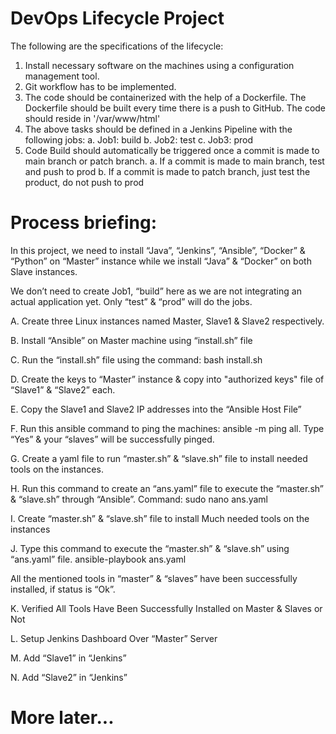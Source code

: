 # DevOps Lifecycle Project

The following are the specifications of the lifecycle: 

1. Install necessary software on the machines using a configuration management tool.
2. Git workflow has to be implemented.
3. The code should be containerized with the help of a Dockerfile. The Dockerfile should be built every time there is a push to GitHub. The code should reside in '/var/www/html' 
4. The above tasks should be defined in a Jenkins Pipeline with the following jobs: 
a. Job1: build 
b. Job2: test 
c. Job3: prod
5. Code Build should automatically be triggered once a commit is made to main branch or patch branch. 
a. If a commit is made to main branch, test and push to prod 
b. If a commit is made to patch branch, just test the product, do not push to prod


# Process briefing:

In this project, we need to install “Java”, “Jenkins”, “Ansible”, “Docker” & “Python” on “Master” instance while we install “Java” & “Docker” on both Slave instances. 

We don’t need to create Job1, “build” here as we are not integrating an actual application yet. Only “test” & “prod” will do the jobs.

A. Create three Linux instances named Master, Slave1 & Slave2 respectively.

B. Install “Ansible” on Master machine using “install.sh” file

C. Run the “install.sh” file using the command: bash install.sh

D. Create the keys to “Master” instance & copy into "authorized keys" file of “Slave1” & “Slave2” each.

E. Copy the Slave1 and Slave2 IP addresses into the “Ansible Host File”

F. Run this ansible command to ping the machines: ansible -m ping all.
Type “Yes” & your “slaves” will be successfully pinged.

G. Create a yaml file to run “master.sh” & “slave.sh” file to install needed tools on the instances.

H. Run this command to create an “ans.yaml” file to execute the “master.sh” & “slave.sh” through “Ansible”. Command: sudo nano ans.yaml 

I. Create “master.sh” & “slave.sh” file to install Much needed tools on the instances
 
J. Type this command to execute the “master.sh” & “slave.sh” using “ans.yaml” file.
ansible-playbook ans.yaml 

All the mentioned tools in “master” & “slaves” have been successfully installed, if status is “Ok”.
 
K. Verified All Tools Have Been Successfully Installed on Master & Slaves or Not

L. Setup Jenkins Dashboard Over “Master” Server 

M. Add “Slave1” in “Jenkins”

N. Add “Slave2” in “Jenkins”

# More later...